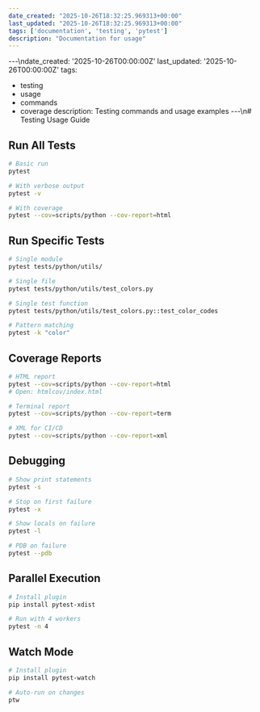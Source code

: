 ```yaml
---
date_created: "2025-10-26T18:32:25.969313+00:00"
last_updated: "2025-10-26T18:32:25.969313+00:00"
tags: ['documentation', 'testing', 'pytest']
description: "Documentation for usage"
---
```


---\ndate_created: '2025-10-26T00:00:00Z'
last_updated: '2025-10-26T00:00:00Z'
tags:
- testing
- usage
- commands
- coverage
description: Testing commands and usage examples
---\n# Testing Usage Guide

## Run All Tests

```bash
# Basic run
pytest

# With verbose output
pytest -v

# With coverage
pytest --cov=scripts/python --cov-report=html
```

## Run Specific Tests

```bash
# Single module
pytest tests/python/utils/

# Single file
pytest tests/python/utils/test_colors.py

# Single test function
pytest tests/python/utils/test_colors.py::test_color_codes

# Pattern matching
pytest -k "color"
```

## Coverage Reports

```bash
# HTML report
pytest --cov=scripts/python --cov-report=html
# Open: htmlcov/index.html

# Terminal report
pytest --cov=scripts/python --cov-report=term

# XML for CI/CD
pytest --cov=scripts/python --cov-report=xml
```

## Debugging

```bash
# Show print statements
pytest -s

# Stop on first failure
pytest -x

# Show locals on failure
pytest -l

# PDB on failure
pytest --pdb
```

## Parallel Execution

```bash
# Install plugin
pip install pytest-xdist

# Run with 4 workers
pytest -n 4
```

## Watch Mode

```bash
# Install plugin
pip install pytest-watch

# Auto-run on changes
ptw
```
